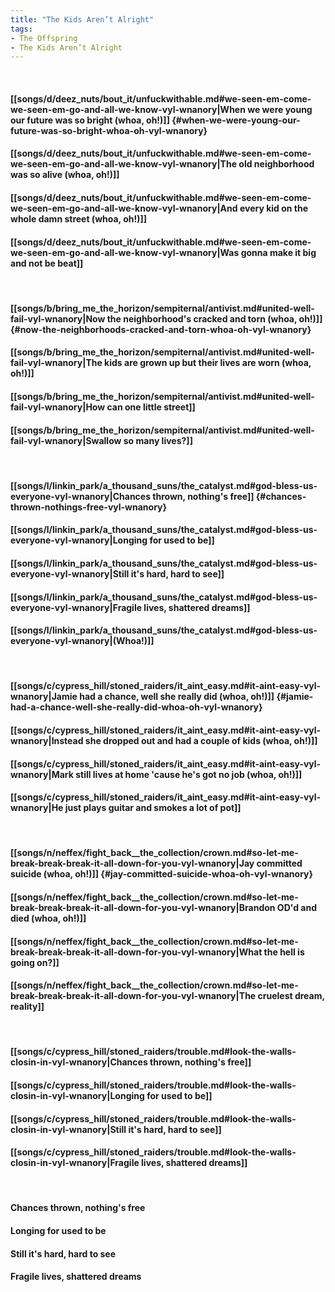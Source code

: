 ```yaml
---
title: "The Kids Aren’t Alright"
tags:
- The Offspring
- The Kids Aren’t Alright
---
```

&nbsp;
#### [[songs/d/deez_nuts/bout_it/unfuckwithable.md#we-seen-em-come-we-seen-em-go-and-all-we-know-vyl-wnanory|When we were young our future was so bright (whoa, oh!)]] {#when-we-were-young-our-future-was-so-bright-whoa-oh-vyl-wnanory}
#### [[songs/d/deez_nuts/bout_it/unfuckwithable.md#we-seen-em-come-we-seen-em-go-and-all-we-know-vyl-wnanory|The old neighborhood was so alive (whoa, oh!)]]
#### [[songs/d/deez_nuts/bout_it/unfuckwithable.md#we-seen-em-come-we-seen-em-go-and-all-we-know-vyl-wnanory|And every kid on the whole damn street (whoa, oh!)]]
#### [[songs/d/deez_nuts/bout_it/unfuckwithable.md#we-seen-em-come-we-seen-em-go-and-all-we-know-vyl-wnanory|Was gonna make it big and not be beat]]
&nbsp;
#### [[songs/b/bring_me_the_horizon/sempiternal/antivist.md#united-well-fail-vyl-wnanory|Now the neighborhood's cracked and torn (whoa, oh!)]] {#now-the-neighborhoods-cracked-and-torn-whoa-oh-vyl-wnanory}
#### [[songs/b/bring_me_the_horizon/sempiternal/antivist.md#united-well-fail-vyl-wnanory|The kids are grown up but their lives are worn (whoa, oh!)]]
#### [[songs/b/bring_me_the_horizon/sempiternal/antivist.md#united-well-fail-vyl-wnanory|How can one little street]]
#### [[songs/b/bring_me_the_horizon/sempiternal/antivist.md#united-well-fail-vyl-wnanory|Swallow so many lives?]]
&nbsp;
#### [[songs/l/linkin_park/a_thousand_suns/the_catalyst.md#god-bless-us-everyone-vyl-wnanory|Chances thrown, nothing's free]] {#chances-thrown-nothings-free-vyl-wnanory}
#### [[songs/l/linkin_park/a_thousand_suns/the_catalyst.md#god-bless-us-everyone-vyl-wnanory|Longing for used to be]]
#### [[songs/l/linkin_park/a_thousand_suns/the_catalyst.md#god-bless-us-everyone-vyl-wnanory|Still it's hard, hard to see]]
#### [[songs/l/linkin_park/a_thousand_suns/the_catalyst.md#god-bless-us-everyone-vyl-wnanory|Fragile lives, shattered dreams]]
#### [[songs/l/linkin_park/a_thousand_suns/the_catalyst.md#god-bless-us-everyone-vyl-wnanory|(Whoa!)]]
&nbsp;
#### [[songs/c/cypress_hill/stoned_raiders/it_aint_easy.md#it-aint-easy-vyl-wnanory|Jamie had a chance, well she really did (whoa, oh!)]] {#jamie-had-a-chance-well-she-really-did-whoa-oh-vyl-wnanory}
#### [[songs/c/cypress_hill/stoned_raiders/it_aint_easy.md#it-aint-easy-vyl-wnanory|Instead she dropped out and had a couple of kids (whoa, oh!)]]
#### [[songs/c/cypress_hill/stoned_raiders/it_aint_easy.md#it-aint-easy-vyl-wnanory|Mark still lives at home 'cause he's got no job (whoa, oh!)]]
#### [[songs/c/cypress_hill/stoned_raiders/it_aint_easy.md#it-aint-easy-vyl-wnanory|He just plays guitar and smokes a lot of pot]]
&nbsp;
#### [[songs/n/neffex/fight_back__the_collection/crown.md#so-let-me-break-break-break-it-all-down-for-you-vyl-wnanory|Jay committed suicide (whoa, oh!)]] {#jay-committed-suicide-whoa-oh-vyl-wnanory}
#### [[songs/n/neffex/fight_back__the_collection/crown.md#so-let-me-break-break-break-it-all-down-for-you-vyl-wnanory|Brandon OD'd and died (whoa, oh!)]]
#### [[songs/n/neffex/fight_back__the_collection/crown.md#so-let-me-break-break-break-it-all-down-for-you-vyl-wnanory|What the hell is going on?]]
#### [[songs/n/neffex/fight_back__the_collection/crown.md#so-let-me-break-break-break-it-all-down-for-you-vyl-wnanory|The cruelest dream, reality]]
&nbsp;
#### [[songs/c/cypress_hill/stoned_raiders/trouble.md#look-the-walls-closin-in-vyl-wnanory|Chances thrown, nothing's free]]
#### [[songs/c/cypress_hill/stoned_raiders/trouble.md#look-the-walls-closin-in-vyl-wnanory|Longing for used to be]]
#### [[songs/c/cypress_hill/stoned_raiders/trouble.md#look-the-walls-closin-in-vyl-wnanory|Still it's hard, hard to see]]
#### [[songs/c/cypress_hill/stoned_raiders/trouble.md#look-the-walls-closin-in-vyl-wnanory|Fragile lives, shattered dreams]]
&nbsp;
#### Chances thrown, nothing's free
#### Longing for used to be
#### Still it's hard, hard to see
#### Fragile lives, shattered dreams
